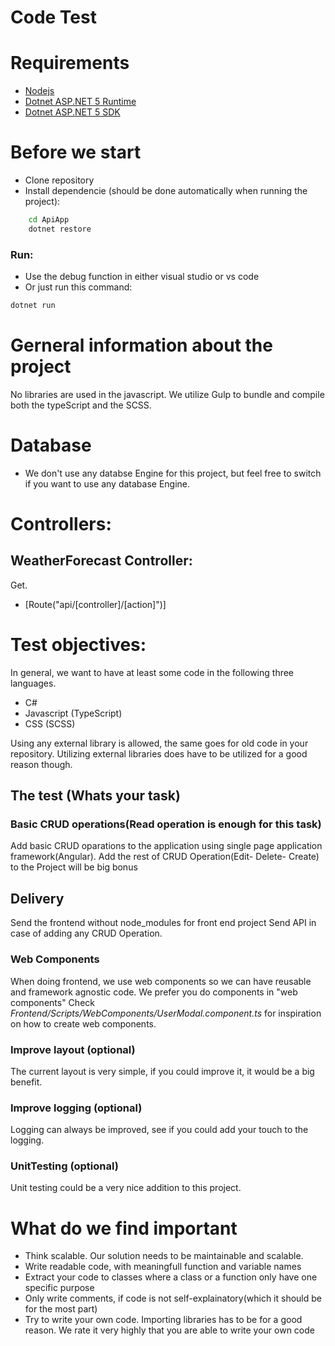 # Code Test

# Requirements
  - [Nodejs](https://nodejs.org/en/)
  - [Dotnet ASP.NET 5 Runtime](https://dotnet.microsoft.com/download/dotnet/5.0)
  - [Dotnet ASP.NET 5 SDK](https://dotnet.microsoft.com/download/dotnet/5.0)

# Before we start
  - Clone repository
  - Install dependencie (should be done automatically when running the project):
```sh
    cd ApiApp
    dotnet restore
```
### Run:
  - Use the debug function in either visual studio or vs code
  - Or just run this command:
```sh
dotnet run
```

# Gerneral information about the project
No libraries are used in the javascript. We utilize Gulp to bundle and compile both the typeScript and the SCSS.

# Database
  - We don't use any databse Engine for this project, but feel free to switch if you want to use any database Engine.
# Controllers:  
## WeatherForecast Controller:
Get.
  - [Route("api/[controller]/[action]")]
  
# Test objectives:
In general, we want to have at least some code in the following three languages.
  - C#
  - Javascript (TypeScript)
  - CSS (SCSS)

Using any external library is allowed, the same goes for old code in your repository. Utilizing external libraries does have to be utilized for a good reason though.

## The test (Whats your task)
### Basic CRUD operations(Read operation is enough for this task)
Add basic CRUD oparations to the application using single page application framework(Angular).
Add the rest of CRUD Operation(Edit- Delete- Create) to the Project will be big bonus
## Delivery
Send the frontend without node_modules for front end project
Send API in case of adding any CRUD Operation.
### Web Components
When doing frontend, we use web components so we can have reusable and framework agnostic code. We prefer you do components in "web components"
Check *Frontend/Scripts/WebComponents/UserModal.component.ts* for inspiration on how to create web components.

### Improve layout (optional)
The current layout is very simple, if you could improve it, it would be a big benefit.

### Improve logging (optional)
Logging can always be improved, see if you could add your touch to the logging.

### UnitTesting (optional)
Unit testing could be a very nice addition to this project.

# What do we find important
- Think scalable. Our solution needs to be maintainable and scalable.
- Write readable code, with meaningfull function and variable names
- Extract your code to classes where a class or a function only have one specific purpose
- Only write comments, if code is not self-explainatory(which it should be for the most part)
- Try to write your own code. Importing libraries has to be for a good reason. We rate it very highly that you are able to write your own code

